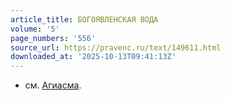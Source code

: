 ```yaml
---
article_title: БОГОЯВЛЕНСКАЯ ВОДА
volume: '5'
page_numbers: '556'
source_url: https://pravenc.ru/text/149611.html
downloaded_at: '2025-10-13T09:41:13Z'
---
```


- см. [Агиасма](https://pravenc.ru/text/Агиасма.html).
